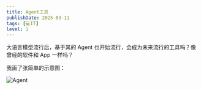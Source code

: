 ```yaml
---
title: Agent工具
publishDate: 2025-03-11
tags: [💻IT]
level: 1
---
```


大语言模型流行后，基于其的 Agent 也开始流行，会成为未来流行的工具吗？像曾经的软件和 App 一样吗？

我画了张简单的示意图：

![Agent](/images/agent.excalidraw.svg)
